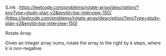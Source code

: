 [Link : https://leetcode.com/problems/rotate-array/description/?envType=study-plan-v2&envId=top-interview-150](https://leetcode.com/problems/rotate-array/description/?envType=study-plan-v2&envId=top-interview-150)

Rotate Array

Given an integer array nums, rotate the array to the right by k steps, where k is non-negative.
